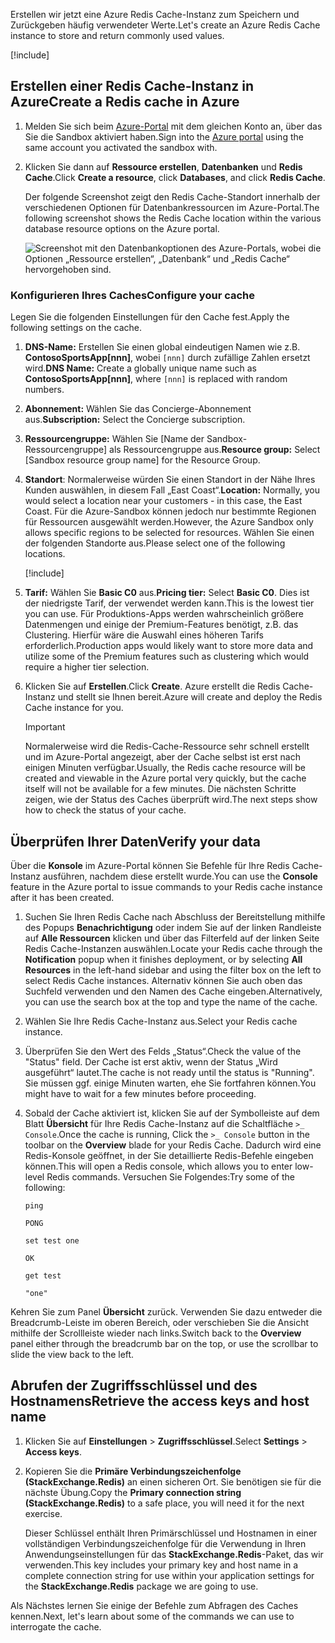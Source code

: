 <span data-ttu-id="0c806-101">Erstellen wir jetzt eine Azure Redis Cache-Instanz zum Speichern und Zurückgeben häufig verwendeter Werte.</span><span class="sxs-lookup"><span data-stu-id="0c806-101">Let's create an Azure Redis Cache instance to store and return commonly used values.</span></span>

<!-- Activate the sandbox -->
[!include[](../../../includes/azure-sandbox-activate.md)]

## <a name="create-a-redis-cache-in-azure"></a><span data-ttu-id="0c806-102">Erstellen einer Redis Cache-Instanz in Azure</span><span class="sxs-lookup"><span data-stu-id="0c806-102">Create a Redis cache in Azure</span></span>

1. <span data-ttu-id="0c806-103">Melden Sie sich beim [Azure-Portal](https://portal.azure.com/triplecrownlabs.onmicrosoft.com?azure-portal=true) mit dem gleichen Konto an, über das Sie die Sandbox aktiviert haben.</span><span class="sxs-lookup"><span data-stu-id="0c806-103">Sign into the [Azure portal](https://portal.azure.com/triplecrownlabs.onmicrosoft.com?azure-portal=true) using the same account you activated the sandbox with.</span></span>

1. <span data-ttu-id="0c806-104">Klicken Sie dann auf **Ressource erstellen**, **Datenbanken** und **Redis Cache**.</span><span class="sxs-lookup"><span data-stu-id="0c806-104">Click **Create a resource**, click **Databases**, and click **Redis Cache**.</span></span>

    <span data-ttu-id="0c806-105">Der folgende Screenshot zeigt den Redis Cache-Standort innerhalb der verschiedenen Optionen für Datenbankressourcen im Azure-Portal.</span><span class="sxs-lookup"><span data-stu-id="0c806-105">The following screenshot shows the Redis Cache location within the various database resource options on the Azure portal.</span></span>

    ![Screenshot mit den Datenbankoptionen des Azure-Portals, wobei die Optionen „Ressource erstellen“, „Datenbank“ und „Redis Cache“ hervorgehoben sind.](../media/4-create-a-cache-1.png)

### <a name="configure-your-cache"></a><span data-ttu-id="0c806-107">Konfigurieren Ihres Caches</span><span class="sxs-lookup"><span data-stu-id="0c806-107">Configure your cache</span></span>

<span data-ttu-id="0c806-108">Legen Sie die folgenden Einstellungen für den Cache fest.</span><span class="sxs-lookup"><span data-stu-id="0c806-108">Apply the following settings on the cache.</span></span>

1. <span data-ttu-id="0c806-109">**DNS-Name:** Erstellen Sie einen global eindeutigen Namen wie z.B. **ContosoSportsApp[nnn]**, wobei `[nnn]` durch zufällige Zahlen ersetzt wird.</span><span class="sxs-lookup"><span data-stu-id="0c806-109">**DNS Name:** Create a globally unique name such as **ContosoSportsApp[nnn]**, where `[nnn]` is replaced with random numbers.</span></span>

1. <span data-ttu-id="0c806-110">**Abonnement:** Wählen Sie das Concierge-Abonnement aus.</span><span class="sxs-lookup"><span data-stu-id="0c806-110">**Subscription:** Select the Concierge subscription.</span></span>

1. <span data-ttu-id="0c806-111">**Ressourcengruppe:** Wählen Sie <rgn>[Name der Sandbox-Ressourcengruppe]</rgn> als Ressourcengruppe aus.</span><span class="sxs-lookup"><span data-stu-id="0c806-111">**Resource group:** Select <rgn>[Sandbox resource group name]</rgn> for the Resource Group.</span></span>

1. <span data-ttu-id="0c806-112">**Standort**: Normalerweise würden Sie einen Standort in der Nähe Ihres Kunden auswählen, in diesem Fall „East Coast“.</span><span class="sxs-lookup"><span data-stu-id="0c806-112">**Location:** Normally, you would select a location near your customers - in this case, the East Coast.</span></span> <span data-ttu-id="0c806-113">Für die Azure-Sandbox können jedoch nur bestimmte Regionen für Ressourcen ausgewählt werden.</span><span class="sxs-lookup"><span data-stu-id="0c806-113">However, the Azure Sandbox only allows specific regions to be selected for resources.</span></span> <span data-ttu-id="0c806-114">Wählen Sie einen der folgenden Standorte aus.</span><span class="sxs-lookup"><span data-stu-id="0c806-114">Please select one of the following locations.</span></span>
    
    [!include[](../../../includes/azure-sandbox-regions-note-friendly.md)]
        
5. <span data-ttu-id="0c806-115">**Tarif:** Wählen Sie **Basic C0** aus.</span><span class="sxs-lookup"><span data-stu-id="0c806-115">**Pricing tier:** Select **Basic C0**.</span></span> <span data-ttu-id="0c806-116">Dies ist der niedrigste Tarif, der verwendet werden kann.</span><span class="sxs-lookup"><span data-stu-id="0c806-116">This is the lowest tier you can use.</span></span> <span data-ttu-id="0c806-117">Für Produktions-Apps werden wahrscheinlich größere Datenmengen und einige der Premium-Features benötigt, z.B. das Clustering. Hierfür wäre die Auswahl eines höheren Tarifs erforderlich.</span><span class="sxs-lookup"><span data-stu-id="0c806-117">Production apps would likely want to store more data and utilize some of the Premium features such as clustering which would require a higher tier selection.</span></span>

1. <span data-ttu-id="0c806-118">Klicken Sie auf **Erstellen**.</span><span class="sxs-lookup"><span data-stu-id="0c806-118">Click **Create**.</span></span> <span data-ttu-id="0c806-119">Azure erstellt die Redis Cache-Instanz und stellt sie Ihnen bereit.</span><span class="sxs-lookup"><span data-stu-id="0c806-119">Azure will create and deploy the Redis Cache instance for you.</span></span>

    > [!IMPORTANT]
    > <span data-ttu-id="0c806-120">Normalerweise wird die Redis-Cache-Ressource sehr schnell erstellt und im Azure-Portal angezeigt, aber der Cache selbst ist erst nach einigen Minuten verfügbar.</span><span class="sxs-lookup"><span data-stu-id="0c806-120">Usually, the Redis cache resource will be created and viewable in the Azure portal very quickly, but the cache itself will not be available for a few minutes.</span></span> <span data-ttu-id="0c806-121">Die nächsten Schritte zeigen, wie der Status des Caches überprüft wird.</span><span class="sxs-lookup"><span data-stu-id="0c806-121">The next steps show how to check the status of your cache.</span></span>

## <a name="verify-your-data"></a><span data-ttu-id="0c806-122">Überprüfen Ihrer Daten</span><span class="sxs-lookup"><span data-stu-id="0c806-122">Verify your data</span></span>

<span data-ttu-id="0c806-123">Über die **Konsole** im Azure-Portal können Sie Befehle für Ihre Redis Cache-Instanz ausführen, nachdem diese erstellt wurde.</span><span class="sxs-lookup"><span data-stu-id="0c806-123">You can use the **Console** feature in the Azure portal to issue commands to your Redis cache instance after it has been created.</span></span>

1. <span data-ttu-id="0c806-124">Suchen Sie Ihren Redis Cache nach Abschluss der Bereitstellung mithilfe des Popups **Benachrichtigung** oder indem Sie auf der linken Randleiste auf **Alle Ressourcen** klicken und über das Filterfeld auf der linken Seite Redis Cache-Instanzen auswählen.</span><span class="sxs-lookup"><span data-stu-id="0c806-124">Locate your Redis cache through the **Notification** popup when it finishes deployment, or by selecting **All Resources** in the left-hand sidebar and using the filter box on the left to select Redis Cache instances.</span></span> <span data-ttu-id="0c806-125">Alternativ können Sie auch oben das Suchfeld verwenden und den Namen des Cache eingeben.</span><span class="sxs-lookup"><span data-stu-id="0c806-125">Alternatively, you can use the search box at the top and type the name of the cache.</span></span>

1. <span data-ttu-id="0c806-126">Wählen Sie Ihre Redis Cache-Instanz aus.</span><span class="sxs-lookup"><span data-stu-id="0c806-126">Select your Redis cache instance.</span></span>

1. <span data-ttu-id="0c806-127">Überprüfen Sie den Wert des Felds „Status“.</span><span class="sxs-lookup"><span data-stu-id="0c806-127">Check the value of the "Status" field.</span></span> <span data-ttu-id="0c806-128">Der Cache ist erst aktiv, wenn der Status „Wird ausgeführt“ lautet.</span><span class="sxs-lookup"><span data-stu-id="0c806-128">The cache is not ready until the status is "Running".</span></span> <span data-ttu-id="0c806-129">Sie müssen ggf. einige Minuten warten, ehe Sie fortfahren können.</span><span class="sxs-lookup"><span data-stu-id="0c806-129">You might have to wait for a few minutes before proceeding.</span></span>

1. <span data-ttu-id="0c806-130">Sobald der Cache aktiviert ist, klicken Sie auf der Symbolleiste auf dem Blatt **Übersicht** für Ihre Redis Cache-Instanz auf die Schaltfläche `>_ Console`.</span><span class="sxs-lookup"><span data-stu-id="0c806-130">Once the cache is running, Click the `>_ Console` button in the toolbar on the **Overview** blade for your Redis Cache.</span></span> <span data-ttu-id="0c806-131">Dadurch wird eine Redis-Konsole geöffnet, in der Sie detaillierte Redis-Befehle eingeben können.</span><span class="sxs-lookup"><span data-stu-id="0c806-131">This will open a Redis console, which allows you to enter low-level Redis commands.</span></span> <span data-ttu-id="0c806-132">Versuchen Sie Folgendes:</span><span class="sxs-lookup"><span data-stu-id="0c806-132">Try some of the following:</span></span>

    ```console
    ping
    ```
    
    ```output
    PONG
    ```
    
    ```console
    set test one
    ```
    
    ```output
    OK
    ```
    
    ```console
    get test
    ```
    
    ```output
    "one"
    ```
    
<span data-ttu-id="0c806-133">Kehren Sie zum Panel **Übersicht** zurück. Verwenden Sie dazu entweder die Breadcrumb-Leiste im oberen Bereich, oder verschieben Sie die Ansicht mithilfe der Scrollleiste wieder nach links.</span><span class="sxs-lookup"><span data-stu-id="0c806-133">Switch back to the **Overview** panel either through the breadcrumb bar on the top, or use the scrollbar to slide the view back to the left.</span></span>

## <a name="retrieve-the-access-keys-and-host-name"></a><span data-ttu-id="0c806-134">Abrufen der Zugriffsschlüssel und des Hostnamens</span><span class="sxs-lookup"><span data-stu-id="0c806-134">Retrieve the access keys and host name</span></span>

1. <span data-ttu-id="0c806-135">Klicken Sie auf **Einstellungen** > **Zugriffsschlüssel**.</span><span class="sxs-lookup"><span data-stu-id="0c806-135">Select **Settings** > **Access keys**.</span></span> 

1. <span data-ttu-id="0c806-136">Kopieren Sie die **Primäre Verbindungszeichenfolge (StackExchange.Redis)** an einen sicheren Ort. Sie benötigen sie für die nächste Übung.</span><span class="sxs-lookup"><span data-stu-id="0c806-136">Copy the **Primary connection string (StackExchange.Redis)** to a safe place, you will need it for the next exercise.</span></span>

    <span data-ttu-id="0c806-137">Dieser Schlüssel enthält Ihren Primärschlüssel und Hostnamen in einer vollständigen Verbindungszeichenfolge für die Verwendung in Ihren Anwendungseinstellungen für das **StackExchange.Redis**-Paket, das wir verwenden.</span><span class="sxs-lookup"><span data-stu-id="0c806-137">This key includes your primary key and host name in a complete connection string for use within your application settings for the **StackExchange.Redis** package we are going to use.</span></span>

<span data-ttu-id="0c806-138">Als Nächstes lernen Sie einige der Befehle zum Abfragen des Caches kennen.</span><span class="sxs-lookup"><span data-stu-id="0c806-138">Next, let's learn about some of the commands we can use to interrogate the cache.</span></span>